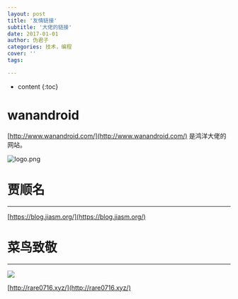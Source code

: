 ```yaml
---
layout: post
title: '友情链接'
subtitle: '大佬的链接'
date: 2017-01-01
author: 伪君子
categories: 技术，编程
cover: ''
tags: 

---
```


* content
{:toc}
#  wanandroid

[http://www.wanandroid.com/](http://www.wanandroid.com/) 是鸿洋大佬的网站。

![logo.png](https://upload-images.jianshu.io/upload_images/2989110-f74cdd725938e4b9.png?imageMogr2/auto-orient/strip%7CimageView2/2/w/1240)

# 贾顺名

***

 [https://blog.jiasm.org/](https://blog.jiasm.org/)



# 菜鸟致敬

***

![](http://rare0716.cn/wp-content/uploads/2018/05/%E5%BE%AE%E4%BF%A1%E5%9B%BE%E7%89%87_20171226233347.png)

[http://rare0716.xyz/](http://rare0716.xyz/)